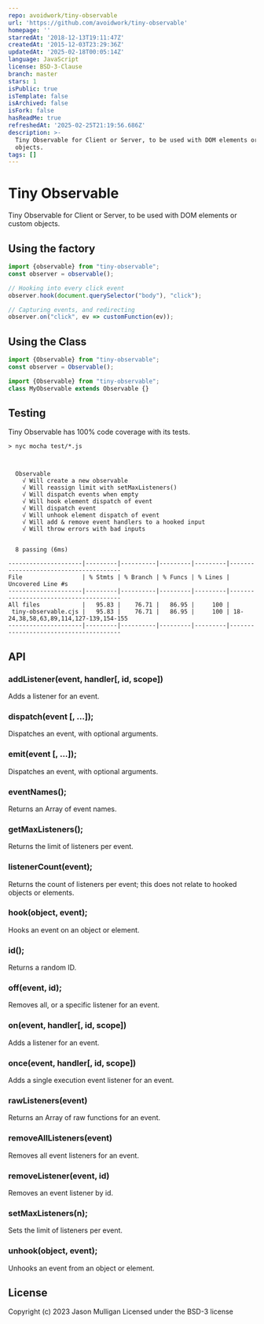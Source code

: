 ```yaml
---
repo: avoidwork/tiny-observable
url: 'https://github.com/avoidwork/tiny-observable'
homepage: ''
starredAt: '2018-12-13T19:11:47Z'
createdAt: '2015-12-03T23:29:36Z'
updatedAt: '2025-02-18T00:05:14Z'
language: JavaScript
license: BSD-3-Clause
branch: master
stars: 1
isPublic: true
isTemplate: false
isArchived: false
isFork: false
hasReadMe: true
refreshedAt: '2025-02-25T21:19:56.686Z'
description: >-
  Tiny Observable for Client or Server, to be used with DOM elements or custom
  objects.
tags: []
---
```


# Tiny Observable

Tiny Observable for Client or Server, to be used with DOM elements or custom objects.

## Using the factory

```javascript
import {observable} from "tiny-observable";
const observer = observable();

// Hooking into every click event
observer.hook(document.querySelector("body"), "click");

// Capturing events, and redirecting
observer.on("click", ev => customFunction(ev));
```

## Using the Class

```javascript
import {Observable} from "tiny-observable";
const observer = Observable();
```

```javascript
import {Observable} from "tiny-observable";
class MyObservable extends Observable {}
```

## Testing

Tiny Observable has 100% code coverage with its tests.

```console
> nyc mocha test/*.js



  Observable
    √ Will create a new observable
    √ Will reassign limit with setMaxListeners()
    √ Will dispatch events when empty
    √ Will hook element dispatch of event
    √ Will dispatch event
    √ Will unhook element dispatch of event
    √ Will add & remove event handlers to a hooked input
    √ Will throw errors with bad inputs


  8 passing (6ms)

---------------------|---------|----------|---------|---------|---------------------------------------
File                 | % Stmts | % Branch | % Funcs | % Lines | Uncovered Line #s
---------------------|---------|----------|---------|---------|---------------------------------------
All files            |   95.83 |    76.71 |   86.95 |     100 |                                      
 tiny-observable.cjs |   95.83 |    76.71 |   86.95 |     100 | 18-24,38,58,63,89,114,127-139,154-155
---------------------|---------|----------|---------|---------|---------------------------------------
```

## API

### addListener(event, handler[, id, scope])
Adds a listener for an event.

### dispatch(event [, ...]);
Dispatches an event, with optional arguments.

### emit(event [, ...]);
Dispatches an event, with optional arguments.

### eventNames();
Returns an Array of event names.

### getMaxListeners();
Returns the limit of listeners per event.

### listenerCount(event);
Returns the count of listeners per event; this does not relate to hooked objects or elements.

### hook(object, event);
Hooks an event on an object or element.

### id();
Returns a random ID.

### off(event, id);
Removes all, or a specific listener for an event.

### on(event, handler[, id, scope])
Adds a listener for an event.

### once(event, handler[, id, scope])
Adds a single execution event listener for an event.

### rawListeners(event)
Returns an Array of raw functions for an event.

### removeAllListeners(event)
Removes all event listeners for an event.

### removeListener(event, id)
Removes an event listener by id.

### setMaxListeners(n);
Sets the limit of listeners per event.

### unhook(object, event);
Unhooks an event from an object or element.

## License
Copyright (c) 2023 Jason Mulligan
Licensed under the BSD-3 license
